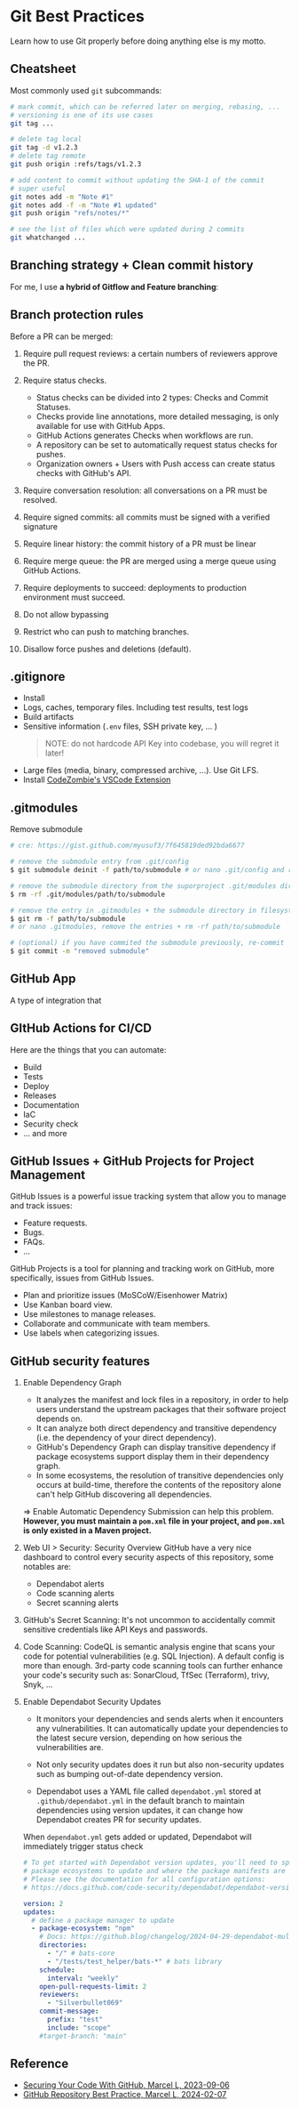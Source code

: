 # Git Best Practices

<!-- tl;dr starts -->

Learn how to use Git properly before doing anything else is my motto.

<!-- tl;dr ends -->

## Cheatsheet

Most commonly used `git` subcommands:

```sh
# mark commit, which can be referred later on merging, rebasing, ...
# versioning is one of its use cases
git tag ...

# delete tag local
git tag -d v1.2.3
# delete tag remote
git push origin :refs/tags/v1.2.3

# add content to commit without updating the SHA-1 of the commit
# super useful
git notes add -m "Note #1"
git notes add -f -m "Note #1 updated"
git push origin "refs/notes/*"

# see the list of files which were updated during 2 commits
git whatchanged ...
```

## Branching strategy + Clean commit history

For me, I use **a hybrid of Gitflow and Feature branching**:

## Branch protection rules

Before a PR can be merged:

1. Require pull request reviews: a certain numbers of reviewers approve the PR.
1. Require status checks.

   - Status checks can be divided into 2 types: Checks and Commit Statuses.
   - Checks provide line annotations, more detailed messaging, is only available for use with GitHub Apps.
   - GitHub Actions generates Checks when workflows are run.
   - A repository can be set to automatically request status checks for pushes.
   - Organization owners + Users with Push access can create status checks with GitHub's API.

1. Require conversation resolution: all conversations on a PR must be resolved.
1. Require signed commits: all commits must be signed with a verified signature
1. Require linear history: the commit history of a PR must be linear
1. Require merge queue: the PR are merged using a merge queue using GitHub Actions.
1. Require deployments to succeed: deployments to production environment must succeed.
1. Do not allow bypassing
1. Restrict who can push to matching branches.
1. Disallow force pushes and deletions (default).

## .gitignore

- Install []()
- Logs, caches, temporary files. Including test results, test logs
- Build artifacts
- Sensitive information (`.env` files, SSH private key, ... )
  > NOTE: do not hardcode API Key into codebase, you will regret it later!
- Large files (media, binary, compressed archive, ...). Use Git LFS.
- Install [CodeZombie's VSCode Extension](https://marketplace.visualstudio.com/items?itemName=codezombiech.gitignore)

## .gitmodules

Remove submodule

```sh
# cre: https://gist.github.com/myusuf3/7f645819ded92bda6677

# remove the submodule entry from .git/config
$ git submodule deinit -f path/to/submodule # or nano .git/config and remove the modules

# remove the submodule directory from the suporproject .git/modules directory
$ rm -rf .git/modules/path/to/submodule

# remove the entry in .gitmodules + the submodule directory in filesystem
$ git rm -f path/to/submodule
# or nano .gitmodules, remove the entries + rm -rf path/to/submodule

# (optional) if you have commited the submodule previously, re-commit
$ git commit -m "removed submodule"
```

## GitHub App

A type of integration that

## GItHub Actions for CI/CD

Here are the things that you can automate:

- Build
- Tests
- Deploy
- Releases
- Documentation
- IaC
- Security check
- ... and more

## GitHub Issues + GitHub Projects for Project Management

GitHub Issues is a powerful issue tracking system that allow you to manage and track issues:

- Feature requests.
- Bugs.
- FAQs.
- ...

GitHub Projects is a tool for planning and tracking work on GitHub, more specifically, issues from GitHub Issues.

- Plan and prioritize issues (MoSCoW/Eisenhower Matrix)
- Use Kanban board view.
- Use milestones to manage releases.
- Collaborate and communicate with team members.
- Use labels when categorizing issues.

## GitHub security features

1. Enable Dependency Graph

   - It analyzes the manifest and lock files in a repository, in order to help users understand the upstream packages that their software project depends on.
   - It can analyze both direct dependency and transitive dependency (i.e. the dependency of your direct dependency).
   - GitHub's Dependency Graph can display transitive dependency if package ecosystems support display them in their dependency graph.
   - In some ecosystems, the resolution of transitive dependencies only occurs at build-time, therefore the contents of the repository alone can't help GitHub discovering all dependencies.

   => Enable Automatic Dependency Submission can help this problem. **However, you must maintain a `pom.xml` file in your project, and `pom.xml` is only existed in a Maven project.**

1. Web UI > Security: Security Overview
   GitHub have a very nice dashboard to control every security aspects of this repository, some notables are:

   - Dependabot alerts
   - Code scanning alerts
   - Secret scanning alerts

1. GitHub's Secret Scanning: It's not uncommon to accidentally commit sensitive credentials like API Keys and passwords.

1. Code Scanning: CodeQL is semantic analysis engine that scans your code for potential vulnerabilities (e.g. SQL Injection). A default config is more than enough. 3rd-party code scanning tools can further enhance your code's security such as: SonarCloud, TfSec (Terraform), trivy, Snyk, ...

1. Enable Dependabot Security Updates

   - It monitors your dependencies and sends alerts when it encounters any vulnerabilities. It can automatically update your dependencies to the latest secure version, depending on how serious the vulnerabilities are.

   - Not only security updates does it run but also non-security updates such as bumping out-of-date dependency version.

   - Dependabot uses a YAML file called `dependabot.yml` stored at `.github/dependabot.yml` in the default branch to maintain dependencies using version updates, it can change how Dependabot creates PR for security updates.

   When `dependabot.yml` gets added or updated, Dependabot will immediately trigger status check

   ```yml
   # To get started with Dependabot version updates, you'll need to specify which
   # package ecosystems to update and where the package manifests are located.
   # Please see the documentation for all configuration options:
   # https://docs.github.com/code-security/dependabot/dependabot-version-updates/configuration-options-for-the-dependabot.yml-file

   version: 2
   updates:
     # define a package manager to update
     - package-ecosystem: "npm"
       # Docs: https://github.blog/changelog/2024-04-29-dependabot-multi-directory-configuration-public-beta-now-available/
       directories:
         - "/" # bats-core
         - "/tests/test_helper/bats-*" # bats library
       schedule:
         interval: "weekly"
       open-pull-requests-limit: 2
       reviewers:
         - "Silverbullet069"
       commit-message:
         prefix: "test"
         include: "scope"
       #target-branch: "main"
   ```

## Reference

- [Securing Your Code With GitHub, Marcel L, 2023-09-06](https://dev.to/pwd9000/securing-your-code-with-github-3le0)
- [GitHub Repository Best Practice, Marcel L, 2024-02-07](https://dev.to/pwd9000/github-repository-best-practices-23ck)
